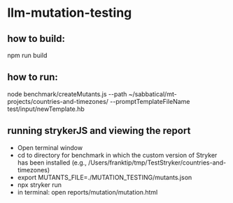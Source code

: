 # llm-mutation-testing

## how to build:

npm run build


## how to run:


node benchmark/createMutants.js --path ~/sabbatical/mt-projects/countries-and-timezones/  --promptTemplateFileName test/input/newTemplate.hb

## running strykerJS and viewing the report

- Open terminal window 
- cd to directory for benchmark in which the custom version of Stryker has been installed (e.g., /Users/franktip/tmp/TestStryker/countries-and-timezones)
- export MUTANTS_FILE=./MUTATION_TESTING/mutants.json
- npx stryker run
- in terminal: open reports/mutation/mutation.html
